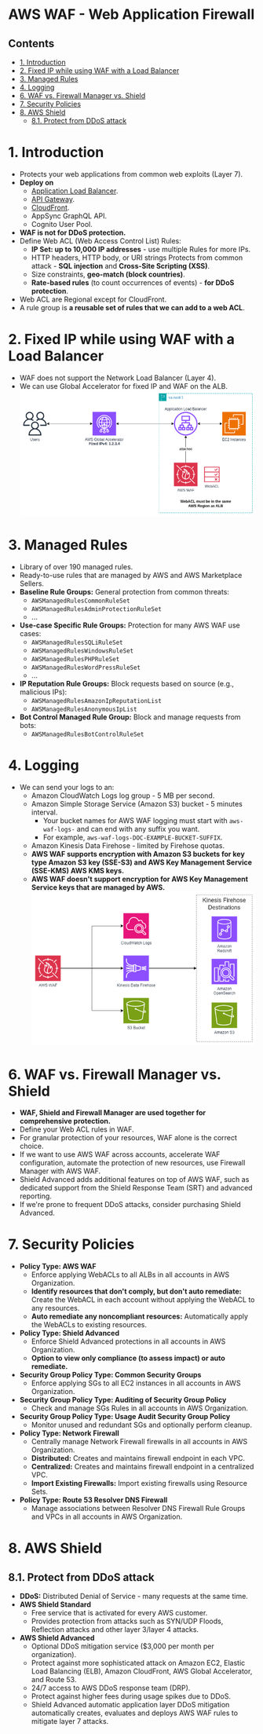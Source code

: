 # AWS WAF - Web Application Firewall <!-- omit in toc -->

## Contents <!-- omit in toc -->

- [1. Introduction](#1-introduction)
- [2. Fixed IP while using WAF with a Load Balancer](#2-fixed-ip-while-using-waf-with-a-load-balancer)
- [3. Managed Rules](#3-managed-rules)
- [4. Logging](#4-logging)
- [6. WAF vs. Firewall Manager vs. Shield](#6-waf-vs-firewall-manager-vs-shield)
- [7. Security Policies](#7-security-policies)
- [8. AWS Shield](#8-aws-shield)
  - [8.1. Protect from DDoS attack](#81-protect-from-ddos-attack)

# 1. Introduction

- Protects your web applications from common web exploits (Layer 7).
- **Deploy on**
  - [Application Load Balancer](/Compute/AWS%20ELB.md).
  - [API Gateway](/Networking%20&%20Content%20Delivery/AWS%20API%20Gateway.md).
  - [CloudFront](/Networking%20&%20Content%20Delivery/AWS%20CloudFront.md).
  - AppSync GraphQL API.
  - Cognito User Pool.
- **WAF is not for DDoS protection.**
- Define Web ACL (Web Access Control List) Rules:
  - **IP Set: up to 10,000 IP addresses** - use multiple Rules for more IPs.
  - HTTP headers, HTTP body, or URI strings Protects from common attack - **SQL injection** and **Cross-Site Scripting (XSS)**.
  - Size constraints, **geo-match (block countries)**.
  - **Rate-based rules** (to count occurrences of events) - **for DDoS protection**.
- Web ACL are Regional except for CloudFront.
- A rule group is **a reusable set of rules that we can add to a web ACL**.

# 2. Fixed IP while using WAF with a Load Balancer

- WAF does not support the Network Load Balancer (Layer 4).
- We can use Global Accelerator for fixed IP and WAF on the ALB.
  ![ Fixed IP while using WAF with a Load Balancer](/Images/Security,%20Identity,%20&%20Compliance/AWSWAFFixedIPLoadBalancer.png)

# 3. Managed Rules

- Library of over 190 managed rules.
- Ready-to-use rules that are managed by AWS and AWS Marketplace Sellers.
- **Baseline Rule Groups:** General protection from common threats:
  - `AWSManagedRulesCommonRuleSet`
  - `AWSManagedRulesAdminProtectionRuleSet`
  - ...
- **Use-case Specific Rule Groups:** Protection for many AWS WAF use cases:
  - `AWSManagedRulesSQLiRuleSet`
  - `AWSManagedRulesWindowsRuleSet`
  - `AWSManagedRulesPHPRuleSet`
  - `AWSManagedRulesWordPressRuleSet`
  - ...
- **IP Reputation Rule Groups:** Block requests based on source (e.g., malicious IPs):
  - `AWSManagedRulesAmazonIpReputationList`
  - `AWSManagedRulesAnonymousIpList`
- **Bot Control Managed Rule Group:** Block and manage requests from bots:
  - `AWSManagedRulesBotControlRuleSet`

# 4. Logging

- We can send your logs to an:
  - Amazon CloudWatch Logs log group - 5 MB per second.
  - Amazon Simple Storage Service (Amazon S3) bucket - 5 minutes interval.
    - Your bucket names for AWS WAF logging must start with `aws-waf-logs-` and can end with any suffix you want.
    - For example, `aws-waf-logs-DOC-EXAMPLE-BUCKET-SUFFIX`.
  - Amazon Kinesis Data Firehose - limited by Firehose quotas.
  - **AWS WAF supports encryption with Amazon S3 buckets for key type Amazon S3 key (SSE-S3) and AWS Key Management Service (SSE-KMS) AWS KMS keys.**
  - **AWS WAF doesn't support encryption for AWS Key Management Service keys that are managed by AWS.**
    ![AWS WAF Integrations](/Images/AWSWAFIntegrations.png)

# 6. WAF vs. Firewall Manager vs. Shield

- **WAF, Shield and Firewall Manager are used together for comprehensive protection.**
- Define your Web ACL rules in WAF.
- For granular protection of your resources, WAF alone is the correct choice.
- If we want to use AWS WAF across accounts, accelerate WAF configuration, automate the protection of new resources, use Firewall Manager with AWS WAF.
- Shield Advanced adds additional features on top of AWS WAF, such as dedicated support from the Shield Response Team (SRT) and advanced reporting.
- If we're prone to frequent DDoS attacks, consider purchasing Shield Advanced.

# 7. Security Policies

- **Policy Type: AWS WAF**
  - Enforce applying WebACLs to all ALBs in all accounts in AWS Organization.
  - **Identify resources that don't comply, but don't auto remediate:** Create the WebACL in each account without applying the WebACL to any resources.
  - **Auto remediate any noncompliant resources:** Automatically apply the WebACLs to existing resources.
- **Policy Type: Shield Advanced**
  - Enforce Shield Advanced protections in all accounts in AWS Organization.
  - **Option to view only compliance (to assess impact) or auto remediate.**
- **Security Group Policy Type: Common Security Groups**
  - Enforce applying SGs to all EC2 instances in all accounts in AWS Organization.
- **Security Group Policy Type: Auditing of Security Group Policy**
  - Check and manage SGs Rules in all accounts in AWS Organization.
- **Security Group Policy Type: Usage Audit Security Group Policy**
  - Monitor unused and redundant SGs and optionally perform cleanup.
- **Policy Type: Network Firewall**
  - Centrally manage Network Firewall firewalls in all accounts in AWS Organization.
  - **Distributed:** Creates and maintains firewall endpoint in each VPC.
  - **Centralized:** Creates and maintains firewall endpoint in a centralized VPC.
  - **Import Existing Firewalls:** Import existing firewalls using Resource Sets.
- **Policy Type: Route 53 Resolver DNS Firewall**
  - Manage associations between Resolver DNS Firewall Rule Groups and VPCs in all accounts in AWS Organization.

# 8. AWS Shield

## 8.1. Protect from DDoS attack

- **DDoS:** Distributed Denial of Service - many requests at the same time.
- **AWS Shield Standard**
  - Free service that is activated for every AWS customer.
  - Provides protection from attacks such as SYN/UDP Floods, Reflection attacks and other layer 3/layer 4 attacks.
- **AWS Shield Advanced**
  - Optional DDoS mitigation service ($3,000 per month per organization).
  - Protect against more sophisticated attack on Amazon EC2, Elastic Load Balancing (ELB), Amazon CloudFront, AWS Global Accelerator, and Route 53.
  - 24/7 access to AWS DDoS response team (DRP).
  - Protect against higher fees during usage spikes due to DDoS.
  - Shield Advanced automatic application layer DDoS mitigation automatically creates, evaluates and deploys AWS WAF rules to mitigate layer 7 attacks.
